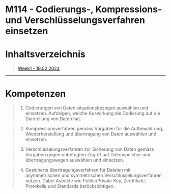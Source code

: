 # M114 - Codierungs-, Kompressions- und Verschlüsselungsverfahren einsetzen

# Inhaltsverzeichnis
> [Week1 - 19.02.2024](/19_02%20-%20Week%201/README.md)

-------------

# Kompetenzen

> 1. Codierungen von Daten situationsbezogen auswählen und einsetzen. Aufzeigen, welche Auswirkung die Codierung auf die Darstellung von Daten hat.

> 2. Kompressionsverfahren gemäss Vorgaben für die Aufbewahrung, Wiederherstellung und übertragung von Daten auswählen und einsetzen.

> 3. Verschlüsselungsverfahren zur Sicherung von Daten gemäss Vorgaben gegen unbefugten Zugriff auf Datenspeicher und übertragungswegen auswählen und einsetzen.

> 4. Gesicherte übertragungsverfahren für Dateien mit asymmetrischen und symmetrischen Verschlüsselungsverfahren nutzen. Dabei Aspekte wie Public/Private Key, Zertifikate, Protokolle und Standards berücksichtigen.